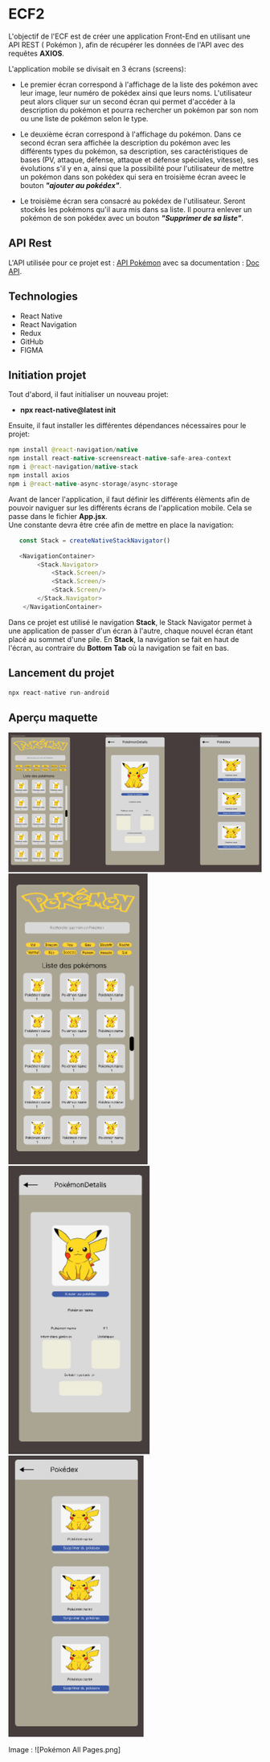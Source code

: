 # ECF2

L'objectif de l'ECF est de créer une application Front-End en utilisant une API REST ( Pokémon ), afin de récupérer les données de l'API avec des requêtes **AXIOS**.

L'application mobile se divisait en 3 écrans (screens):

- Le premier écran correspond à l'affichage de la liste des pokémon avec leur image, leur numéro de pokédex ainsi que leurs noms. L'utilisateur peut alors cliquer sur un second écran qui permet d'accéder à la description du pokémon et pourra rechercher un pokémon par son nom ou une liste de pokémon selon le type.

- Le deuxième écran correspond à l'affichage du pokémon. Dans ce second écran sera affichée la description du pokémon avec les différents types du pokémon, sa description, ses caractéristiques de bases (PV, attaque, défense, attaque et défense spéciales, vitesse), ses évolutions s'il y en a, ainsi que la possibilité pour l'utilisateur de mettre un pokémon dans son pokédex qui sera en troisième écran aveec le bouton ***"ajouter au pokédex"***.

- Le troisième écran sera consacré au pokédex de l'utilisateur. Seront stockés les pokémons qu'il aura mis dans sa liste. Il pourra enlever un pokémon de son pokédex avec un bouton ***"Supprimer de sa liste"***.

## API Rest

L'API utilisée pour ce projet est : [API Pokémon](https://tyradex.vercel.app/) avec sa documentation : [Doc API](https://tyradex.vercel.app/docs).

## Technologies

- React Native
- React Navigation
- Redux
- GitHub
- FIGMA 

## Initiation projet

Tout d'abord, il faut initialiser un nouveau projet:
- **npx react-native@latest init**

Ensuite, il faut installer les différentes dépendances nécessaires pour le projet:

```java
npm install @react-navigation/native
npm install react-native-screensreact-native-safe-area-context
npm i @react-navigation/native-stack
npm install axios
npm i @react-native-async-storage/async-storage
```

Avant de lancer l'application, il faut définir les différents élèments afin de pouvoir naviguer sur les différents écrans de l'application mobile. Cela se passe dans le fichier **App.jsx**.  
Une constante devra être crée afin de mettre en place la navigation: 

```js
   const Stack = createNativeStackNavigator()
```

```javascript
   <NavigationContainer>
        <Stack.Navigator>
            <Stack.Screen/>
            <Stack.Screen/>
            <Stack.Screen/>
        </Stack.Navigator>
    </NavigationContainer>
```

Dans ce projet est utilisé le navigation **Stack**, le Stack Navigator permet à une application de passer d'un écran à l'autre, chaque nouvel écran étant placé au sommet d'une pile. 
En **Stack**, la navigation se fait en haut de l'écran, au contraire du **Bottom Tab** où la navigation se fait en bas.


## Lancement du projet

```javascript
npx react-native run-android 
```                                                                              

## Aperçu maquette

![alt text](<Pokémon All Pages.png>)
![alt text](PokémonHome.png)
![alt text](PokémonDetails.png)
![alt text](<PokémonCollection.png>)

Image : ![Pokémon All Pages.png]